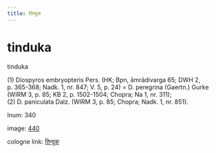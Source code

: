 ```yaml
---
title: तिन्दुक
---
```


# tinduka

tinduka  <div n="P" />(1) Diospyros embryopteris Pers. (HK; Bpn, āmrādivarga 65; DWH 2, <div n="lb" />p. 365-368; Nadk. 1, nr. 847; V. 5, p. 24) = D. peregrina (Gaertn.) Gurke <div n="lb" />(WIRM 3, p. 85; KB 2, p. 1502-1504; Chopra; Na 1, nr. 311); <div n="P" />(2) D. paniculata Dalz. (WIRM 3, p. 85; Chopra; Nadk. 1, nr. 851).

lnum: 340

image: [440](https://www.sanskrit-lexicon.uni-koeln.de/scans/csl-apidev/servepdf.php?dict=snp&page=440)

cologne link: [तिन्दुक](https://sanskrit-lexicon.uni-koeln.de/scans/csl-apidev/getword.php?dict=snp&key=तिन्दुक)

